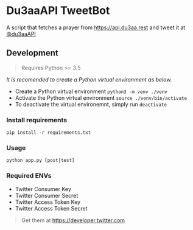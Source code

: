 # Du3aaAPI TweetBot
A script that fetches a prayer from https://api.du3aa.rest and tweet it at [@du3aaAPI](https://twitter.com/du3aaAPI)

## Development
> Requires Python >= 3.5

*It is recomended to create a Python virtual environment as below.*
* Create a Python virtual environment `python3 -m venv ./venv`
* Activate the Python virtual environment `source ./venv/bin/activate`
* To deactivate the virtual environemnt, simply run `deactivate`

### Install requirements
`pip install -r requirements.txt`

### Usage
`python app.py [post|test]`

### Required ENVs
- Twitter Consumer Key
- Twitter Consumer Secret
- Twitter Access Token Key
- Twitter Access Token Secret

> Get them at https://developer.twitter.com
